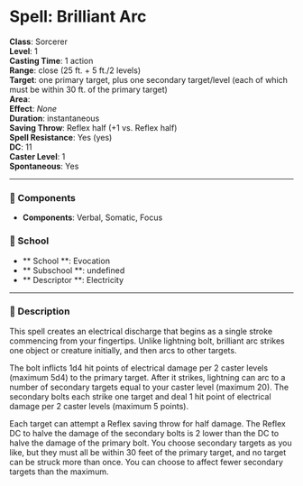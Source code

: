 
# Spell: Brilliant Arc
**Class**: Sorcerer  
**Level**: 1  
**Casting Time**: 1 action  
**Range**: close (25 ft. + 5 ft./2 levels)  
**Target**: one primary target, plus one secondary target/level (each of which must be within 30 ft. of the primary target)  
**Area**:   
**Effect**: _None_  
**Duration**: instantaneous  
**Saving Throw**: Reflex half (+1 vs. Reflex half)  
**Spell Resistance**: Yes (yes)  
**DC**: 11  
**Caster Level**: 1  
**Spontaneous**: Yes

---

### 🔮 Components
- **Components**: Verbal, Somatic, Focus

### 🏫 School
- ** School **: Evocation
- ** Subschool **: undefined
- ** Descriptor **: Electricity
---

### 📜 Description
This spell creates an electrical discharge that begins as a single stroke commencing from your fingertips. Unlike lightning bolt, brilliant arc strikes one object or creature initially, and then arcs to other targets.

The bolt inflicts 1d4 hit points of electrical damage per 2 caster levels (maximum 5d4) to the primary target. After it strikes, lightning can arc to a number of secondary targets equal to your caster level (maximum 20). The secondary bolts each strike one target and deal 1 hit point of electrical damage per 2 caster levels (maximum 5 points).

Each target can attempt a Reflex saving throw for half damage. The Reflex DC to halve the damage of the secondary bolts is 2 lower than the DC to halve the damage of the primary bolt. You choose secondary targets as you like, but they must all be within 30 feet of the primary target, and no target can be struck more than once. You can choose to affect fewer secondary targets than the maximum.

